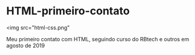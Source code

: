 # HTML-primeiro-contato
<img src="html-css.png"

Meu primeiro  contato com HTML, seguindo curso do RBtech e outros em agosto  de 2019
